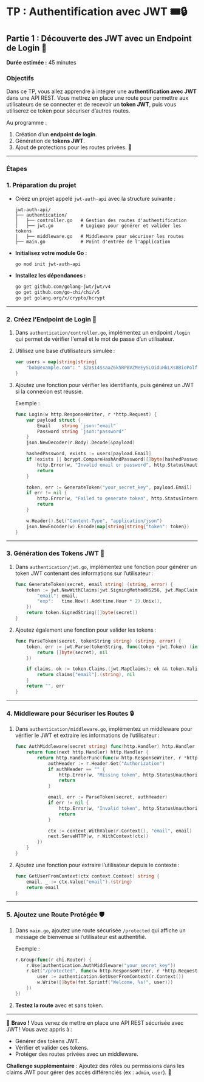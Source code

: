 # TP : Authentification avec JWT 🎟️🔒

## Partie 1 : Découverte des JWT avec un Endpoint de Login 🎉

**Durée estimée :** 45 minutes

### Objectifs

Dans ce TP, vous allez apprendre à intégrer une **authentification avec JWT** dans une API REST. Vous mettrez en place une route pour permettre aux utilisateurs de se connecter et de recevoir un **token JWT**, puis vous utiliserez ce token pour sécuriser d’autres routes.

Au programme :

1. Création d’un **endpoint de login**.
2. Génération de **tokens JWT**.
3. Ajout de protections pour les routes privées. 🚀

---

### Étapes

### **1. Préparation du projet**

- Créez un projet appelé `jwt-auth-api` avec la structure suivante :

  ```
  jwt-auth-api/
  ├── authentication/
  │   ├── controller.go   # Gestion des routes d'authentification
  │   ├── jwt.go          # Logique pour générer et valider les tokens
  │   ├── middleware.go   # Middleware pour sécuriser les routes
  ├── main.go             # Point d'entrée de l'application
  ```

- **Initialisez votre module Go :**

  ```bash
  go mod init jwt-auth-api
  ```

- **Installez les dépendances :**
  ```bash
  go get github.com/golang-jwt/jwt/v4
  go get github.com/go-chi/chi/v5
  go get golang.org/x/crypto/bcrypt
  ```

---

### **2. Créez l’Endpoint de Login** 🚪

1. Dans `authentication/controller.go`, implémentez un endpoint `/login` qui permet de vérifier l'email et le mot de passe d’un utilisateur.
2. Utilisez une base d’utilisateurs simulée :

   ```go
   var users = map[string]string{
       "bob@example.com": " $2a$14$saaZ6k5RPBVZMeEySLOiduHkLXs8BioPolfcA4ysbd591hBW48x2.", // password: "password"
   }
   ```

3. Ajoutez une fonction pour vérifier les identifiants, puis générez un JWT si la connexion est réussie.

   Exemple :

   ```go
   func Login(w http.ResponseWriter, r *http.Request) {
       var payload struct {
           Email    string `json:"email"`
           Password string `json:"password"`
       }
       json.NewDecoder(r.Body).Decode(&payload)

       hashedPassword, exists := users[payload.Email]
       if !exists || bcrypt.CompareHashAndPassword([]byte(hashedPassword), []byte(payload.Password)) != nil {
           http.Error(w, "Invalid email or password", http.StatusUnauthorized)
           return
       }

       token, err := GenerateToken("your_secret_key", payload.Email)
       if err != nil {
           http.Error(w, "Failed to generate token", http.StatusInternalServerError)
           return
       }

       w.Header().Set("Content-Type", "application/json")
       json.NewEncoder(w).Encode(map[string]string{"token": token})
   }
   ```

---

### **3. Génération des Tokens JWT** 🔑

1. Dans `authentication/jwt.go`, implémentez une fonction pour générer un token JWT contenant des informations sur l’utilisateur :

   ```go
   func GenerateToken(secret, email string) (string, error) {
       token := jwt.NewWithClaims(jwt.SigningMethodHS256, jwt.MapClaims{
           "email": email,
           "exp":   time.Now().Add(time.Hour * 2).Unix(),
       })
       return token.SignedString([]byte(secret))
   }
   ```

2. Ajoutez également une fonction pour valider les tokens :

   ```go
   func ParseToken(secret, tokenString string) (string, error) {
       token, err := jwt.Parse(tokenString, func(token *jwt.Token) (interface{}, error) {
           return []byte(secret), nil
       })

       if claims, ok := token.Claims.(jwt.MapClaims); ok && token.Valid {
           return claims["email"].(string), nil
       }
       return "", err
   }
   ```

---

### **4. Middleware pour Sécuriser les Routes** 🔒

1. Dans `authentication/middleware.go`, implémentez un middleware pour vérifier le JWT et extraire les informations de l’utilisateur :

   ```go
   func AuthMiddleware(secret string) func(http.Handler) http.Handler {
       return func(next http.Handler) http.Handler {
           return http.HandlerFunc(func(w http.ResponseWriter, r *http.Request) {
               authHeader := r.Header.Get("Authorization")
               if authHeader == "" {
                   http.Error(w, "Missing token", http.StatusUnauthorized)
                   return
               }

               email, err := ParseToken(secret, authHeader)
               if err != nil {
                   http.Error(w, "Invalid token", http.StatusUnauthorized)
                   return
               }

               ctx := context.WithValue(r.Context(), "email", email)
               next.ServeHTTP(w, r.WithContext(ctx))
           })
       }
   }
   ```

2. Ajoutez une fonction pour extraire l’utilisateur depuis le contexte :
   ```go
   func GetUserFromContext(ctx context.Context) string {
       email, _ := ctx.Value("email").(string)
       return email
   }
   ```

---

### **5. Ajoutez une Route Protégée** 🛡️

1. Dans `main.go`, ajoutez une route sécurisée `/protected` qui affiche un message de bienvenue si l’utilisateur est authentifié.

   Exemple :

   ```go
   r.Group(func(r chi.Router) {
       r.Use(authentication.AuthMiddleware("your_secret_key"))
       r.Get("/protected", func(w http.ResponseWriter, r *http.Request) {
           user := authentication.GetUserFromContext(r.Context())
           w.Write([]byte(fmt.Sprintf("Welcome, %s!", user)))
       })
   })
   ```

2. **Testez la route** avec et sans token.

---

🎉 **Bravo !** Vous venez de mettre en place une API REST sécurisée avec JWT ! Vous avez appris à :

- Générer des tokens JWT.
- Vérifier et valider ces tokens.
- Protéger des routes privées avec un middleware.

**Challenge supplémentaire** : Ajoutez des rôles ou permissions dans les claims JWT pour gérer des accès différenciés (ex : `admin`, `user`). 🚀
